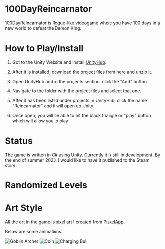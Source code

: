 # 100DayReincarnator
100DayReincarnator is Rogue-like videogame where you have 100 days in a new world to defeat the Demon King.

# How to Play/Install
1. Got to the Unity Website and install [UnityHub](https://unity3d.com/get-unity/download). <p>
2. After it is installed, download the project files from [here](https://github.com/JohnPalevich/100DayReincarnator) and unzip it. <p>
3. Open UnityHub and in the projects section, click the "Add" button. <p>
4. Navigate to the folder with the project files and select that one. <p>
5. After it has been listed under projects in UnityHub, click the name "Reincarnator" and it will open up Unity. <p>
6. Once open, you will be able to hit the black triangle or "play" button which will allow you to play

# Status
The game is written in C# using Unity. Currently it is still in development. By the end of summer 2020, I would like to have it published to the Steam store.

# Randomized Levels

# Art Style
All the art in the game is pixel art I created from [PiskelApp](https://www.piskelapp.com/). <p>
Below are some animations. <p>
![Goblin Archer](https://media.giphy.com/media/hvkdMUOibDy1Z0Pdx4/giphy.gif)
![Coin](https://media.giphy.com/media/iiWDN8BYeTHkhnpQkb/giphy.gif)
![Charging Bull](https://media.giphy.com/media/U4FvgIEgudBiduO9uS/giphy.gif)
